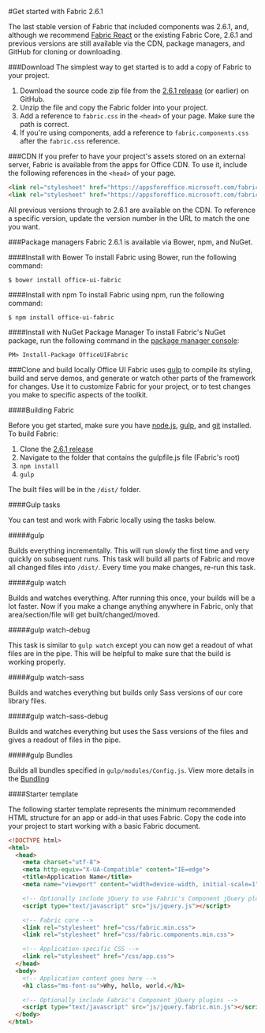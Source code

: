 #Get started with Fabric 2.6.1

The last stable version of Fabric that included components was 2.6.1, and, although we recommend [Fabric React](https://github.com/OfficeDev/office-ui-fabric-react) or the existing Fabric Core, 2.6.1 and previous versions are still available via the CDN, package managers, and GitHub for cloning or downloading.


###Download 
The simplest way to get started is to add a copy of Fabric to your project.

1. Download the source code zip file from the [2.6.1 release](https://github.com/OfficeDev/office-ui-fabric-core/releases/tag/2.6.1) (or earlier) on GitHub.
2. Unzip the file and copy the Fabric folder into your project.
3. Add a reference to `fabric.css` in the `<head>` of your page. Make sure the path is correct.
4. If you're using components, add a reference to `fabric.components.css` after the `fabric.css` reference.


###CDN
If you prefer to have your project's assets stored on an external server, Fabric is available from the apps for Office CDN. To use it, include the following references in the `<head>` of your page.
```html
<link rel="stylesheet" href="https://appsforoffice.microsoft.com/fabric/2.6.1/fabric.min.css">
<link rel="stylesheet" href="https://appsforoffice.microsoft.com/fabric/2.6.1/fabric.components.min.css">
```

All previous versions through to 2.6.1 are available on the CDN. To reference a specific version, update the version number in the URL to match the one you want.


###Package managers
Fabric 2.6.1 is available via Bower, npm, and NuGet.

####Install with Bower
To install Fabric using Bower, run the following command:
```
$ bower install office-ui-fabric
```

####Install with npm
To install Fabric using npm, run the following command:
```
$ npm install office-ui-fabric
```

####Install with NuGet Package Manager
To install Fabric's NuGet package, run the following command in the [package manager console](http://docs.nuget.org/consume/package-manager-console):
```
PM> Install-Package OfficeUIFabric
```

###Clone and build locally
Office UI Fabric uses [gulp](http://gulpjs.com/) to compile its styling, build and serve demos, and generate or watch other parts of the framework for changes. Use it to customize Fabric for your project, or to test changes you make to specific aspects of the toolkit.


####Building Fabric

Before you get started, make sure you have [node.js](https://nodejs.org/), [gulp](http://gulpjs.com/), and [git](https://git-scm.com/) installed. To build Fabric:

1. Clone the [2.6.1 release](https://github.com/OfficeDev/office-ui-fabric-core/tree/release/2.6.1)
2. Navigate to the folder that contains the gulpfile.js file (Fabric's root)
3. `npm install`
4. `gulp`

The built files will be in the `/dist/` folder.

####Gulp tasks

You can test and work with Fabric locally using the tasks below.

#####gulp

Builds everything incrementally. This will run slowly the first time and very quickly on subsequent runs. This task will build all parts of Fabric and move all changed files into `/dist/`. Every time you make changes, re-run this task.

#####gulp watch

Builds and watches everything. After running this once, your builds will be a lot faster. Now if you make a change anything anywhere in Fabric, only that area/section/file will get built/changed/moved.

#####gulp watch-debug

This task is similar to `gulp watch` except you can now get a readout of what files are in the pipe. This will be helpful to make sure that the build is working properly. 

#####gulp watch-sass

Builds and watches everything but builds only Sass versions of our core library files.

#####gulp watch-sass-debug

Builds and watches everything but uses the Sass versions of the files and gives a readout of files in the pipe.

#####gulp Bundles

Builds all bundles specified in `gulp/modules/Config.js`. View more details in the [Bundling](https://github.com/OfficeDev/Office-UI-Fabric/blob/master/ghdocs/BUNDLING.md)


####Starter template

The following starter template represents the minimum recommended HTML structure for an app or add-in that uses Fabric. Copy the code into your project to start working with a basic Fabric document.

```html
<!DOCTYPE html>
<html>
  <head>
    <meta charset="utf-8">
    <meta http-equiv="X-UA-Compatible" content="IE=edge">
    <title>Application Name</title>
    <meta name="viewport" content="width=device-width, initial-scale=1">

    <!-- Optionally include jQuery to use Fabric's Component jQuery plugins -->
    <script type="text/javascript" src="js/jquery.js"></script>

    <!-- Fabric core -->
    <link rel="stylesheet" href="css/fabric.min.css">
    <link rel="stylesheet" href="css/fabric.components.min.css">

    <!-- Application-specific CSS -->
    <link rel="stylesheet" href="/css/app.css">
  </head>
  <body>
    <!-- Application content goes here -->
    <h1 class="ms-font-su">Why, hello, world.</h1>

    <!-- Optionally include Fabric's Component jQuery plugins -->
    <script type="text/javascript" src="js/jquery.fabric.min.js"></script>
  </body>
</html>
```